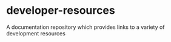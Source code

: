 # developer-resources
A documentation repository which provides links to a variety of development resources 
